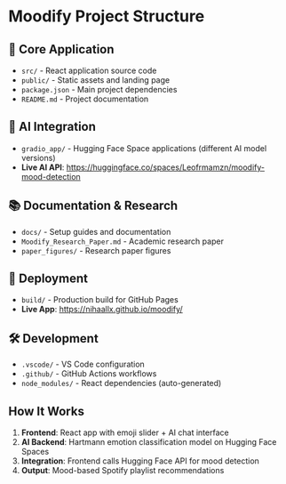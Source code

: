 # Moodify Project Structure

## 📁 Core Application
- `src/` - React application source code
- `public/` - Static assets and landing page
- `package.json` - Main project dependencies
- `README.md` - Project documentation

## 🤖 AI Integration
- `gradio_app/` - Hugging Face Space applications (different AI model versions)
- **Live AI API**: https://huggingface.co/spaces/Leofrmamzn/moodify-mood-detection

## 📚 Documentation & Research
- `docs/` - Setup guides and documentation
- `Moodify_Research_Paper.md` - Academic research paper
- `paper_figures/` - Research paper figures

## 🚀 Deployment
- `build/` - Production build for GitHub Pages
- **Live App**: https://nihaallx.github.io/moodify/

## 🛠️ Development
- `.vscode/` - VS Code configuration
- `.github/` - GitHub Actions workflows
- `node_modules/` - React dependencies (auto-generated)

## How It Works
1. **Frontend**: React app with emoji slider + AI chat interface
2. **AI Backend**: Hartmann emotion classification model on Hugging Face Spaces
3. **Integration**: Frontend calls Hugging Face API for mood detection
4. **Output**: Mood-based Spotify playlist recommendations
